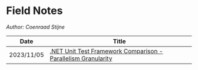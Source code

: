# Field Notes

*Author: Coenraad Stijne*

| Date       | Title                                                                          |
| ---------- | ------------------------------------------------------------------------------ |
| 2023/11/05 | [.NET Unit Test Framework Comparison - Parallelism Granularity](./0/README.md) |

